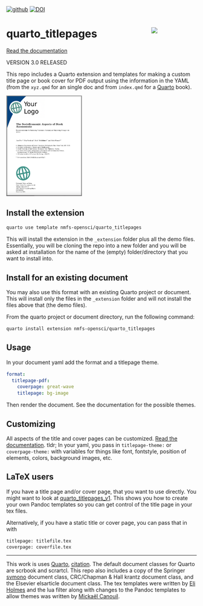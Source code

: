 [![github](https://img.shields.io/github/v/release/nmfs-opensci/quarto_titlepages?color=brightgreen&label=GitHub)](https://github.com/nmfs-opensci/quarto_titlepages/releases/latest)
[![DOI](https://zenodo.org/badge/DOI/10.5281/zenodo.7131047.svg)](https://doi.org/10.5281/zenodo.7131047)

# quarto_titlepages <a href="https://github.com/nmfs-opensci/quarto_titlepages"><img src="https://github.com/nmfs-opensci.png" align="right" width="120"/></a>

[Read the documentation](https://nmfs-opensci.github.io/quarto_titlepages/)

VERSION 3.0 RELEASED

This repo includes a Quarto extension and templates for making a custom title page or book cover for PDF output using the information in the YAML (from the `xyz.qmd` for an single doc and from `index.qmd` for a [Quarto](https://quarto.org/) book). 

<img src="./img/example.png" width="200"/>

## Install the extension

```bash
quarto use template nmfs-opensci/quarto_titlepages
```

This will install the extension in the `_extension` folder plus all the demo files. Essentially, you will be cloning the repo into a new folder and you will be asked at installation for the name of the (empty) folder/directory that you want to install into.

## Install for an existing document

You may also use this format with an existing Quarto project or document. This will install only the files in the `_extension` folder and will not install the files above that (the demo files).

From the quarto project or document directory, run the following command:

```bash
quarto install extension nmfs-opensci/quarto_titlepages
```

## Usage

In your document yaml add the format and a titlepage theme.

```yaml
format: 
  titlepage-pdf:
    coverpage: great-wave
    titlepage: bg-image
```

Then render the document. See the documentation for the possible themes.

## Customizing

All aspects of the title and cover pages can be customized. [Read the documentation](https://nmfs-opensci.github.io/quarto_titlepages/). tldr; In your yaml, you pass in `titlepage-theme:` or `coverpage-theme:` with variables for things like font, fontstyle, position of elements, colors, background images, etc.

## LaTeX users

If you have a title page and/or cover page, that you want to use directly. You might want to look at [quarto_titlepages_v1](https://github.com/nmfs-opensci/quarto_titlepages). This shows you how to create your own Pandoc templates so you can get control of the title page in your tex files.

Alternatively, if you have a static title or cover page, you can pass that in with
```
titlepage: titlefile.tex
coverpage: coverfile.tex
```

------
This work is uses [Quarto](https://quarto.org/), [citation](https://github.com/quarto-dev/quarto-cli/blob/main/CITATION.cff). The default document classes for Quarto are scrbook and scrartcl. This repo also includes a copy of the Springer [svmono](https://www.springernature.com/gp/authors/campaigns/latex-author-support) document class, CRC/Chapman & Hall krantz document class, and the Elsevier elsarticle document class. The tex templates were written by [Eli Holmes](https://github.com/eeholmes) and the lua filter along with changes to the Pandoc templates to allow themes was written by [Mickaël Canouil](https://github.com/mcanouil).
